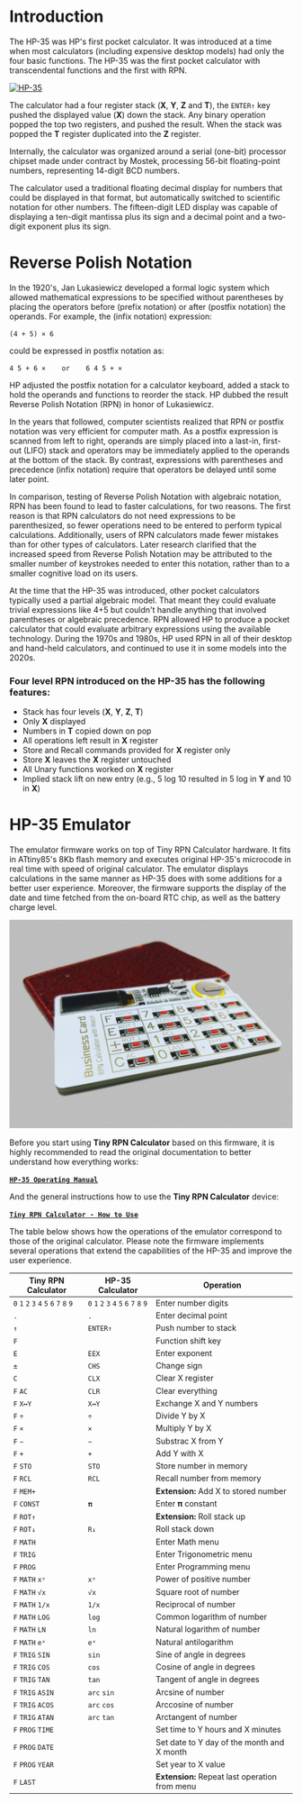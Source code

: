 # Introduction

The HP-35 was HP's first pocket calculator. It was introduced at a time when most calculators (including expensive desktop models) had only the four basic functions. The HP-35 was the first pocket calculator with transcendental functions and the first with RPN.

[![HP-35](https://www.hpmuseum.org/3qs/35v33q.jpg)](https://www.hpmuseum.org/hp35.htm)

The calculator had a four register stack (**X**, **Y**, **Z** and **T**), the `ENTER↑` key pushed the displayed value (**X**) down the stack. Any binary operation popped the top two registers, and pushed the result. When the stack was popped the **T** register duplicated into the **Z** register.

Internally, the calculator was organized around a serial (one-bit) processor chipset made under contract by Mostek, processing 56-bit floating-point numbers, representing 14-digit BCD numbers.

The calculator used a traditional floating decimal display for numbers that could be displayed in that format, but automatically switched to scientific notation for other numbers. The fifteen-digit LED display was capable of displaying a ten-digit mantissa plus its sign and a decimal point and a two-digit exponent plus its sign.

# Reverse Polish Notation

In the 1920's, Jan Lukasiewicz developed a formal logic system which allowed mathematical expressions to be specified without parentheses by placing the operators before (prefix notation) or after (postfix notation) the operands. For example, the (infix notation) expression:

```
(4 + 5) × 6
```

could be expressed in postfix notation as:

```
4 5 + 6 ×    or    6 4 5 + ×
```

HP adjusted the postfix notation for a calculator keyboard, added a stack to hold the operands and functions to reorder the stack. HP dubbed the result Reverse Polish Notation (RPN) in honor of Lukasiewicz.

In the years that followed, computer scientists realized that RPN or postfix notation was very efficient for computer math. As a postfix expression is scanned from left to right, operands are simply placed into a last-in, first-out (LIFO) stack and operators may be immediately applied to the operands at the bottom of the stack. By contrast, expressions with parentheses and precedence (infix notation) require that operators be delayed until some later point.

In comparison, testing of Reverse Polish Notation with algebraic notation, RPN has been found to lead to faster calculations, for two reasons. The first reason is that RPN calculators do not need expressions to be parenthesized, so fewer operations need to be entered to perform typical calculations. Additionally, users of RPN calculators made fewer mistakes than for other types of calculators. Later research clarified that the increased speed from Reverse Polish Notation may be attributed to the smaller number of keystrokes needed to enter this notation, rather than to a smaller cognitive load on its users.

At the time that the HP-35 was introduced, other pocket calculators typically used a partial algebraic model. That meant they could evaluate trivial expressions like 4+5 but couldn't handle anything that involved parentheses or algebraic precedence. RPN allowed HP to produce a pocket calculator that could evaluate arbitrary expressions using the available technology. During the 1970s and 1980s, HP used RPN in all of their desktop and hand-held calculators, and continued to use it in some models into the 2020s.

### Four level RPN introduced on the HP-35 has the following features: ###

- Stack has four levels (**X**, **Y**, **Z**, **T**)
- Only **X** displayed
- Numbers in **T** copied down on pop
- All operations left result in **X** register
- Store and Recall commands provided for **X** register only
- Store **X** leaves the **X** register untouched
- All Unary functions worked on **X** register
- Implied stack lift on new entry (e.g., 5 log 10 resulted in 5 log in **Y** and 10 in **X**)

# HP-35 Emulator

The emulator firmware works on top of Tiny RPN Calculator hardware. It fits in ATtiny85's 8Kb flash memory and executes original HP-35's microcode in real time with speed of original calculator. The emulator displays calculations in the same manner as HP-35 does with some additions for a better user experience. Moreover, the firmware supports the display of the date and time fetched from the on-board RTC chip, as well as the battery charge level.

![Photo](/hardware/pcb-rev1.3/Tiny-RPN-Calculator-rev1.3_Photo.jpg)

Before you start using **Tiny RPN Calculator** based on this firmware, it is highly recommended to read the original documentation to better understand how everything works:

[**`HP-35 Operating Manual`**](/documents/manuals/hp35-om-en-remake.pdf)

And the general instructions how to use the **Tiny RPN Calculator** device:

[**`Tiny RPN Calculator - How to Use`**](/documents/howto-use/howto-use.md)

The table below shows how the operations of the emulator correspond to those of the original calculator. Please note the firmware implements several operations that extend the capabilities of the HP-35 and improve the user experience.

Tiny RPN Calculator | HP-35 Calculator | Operation
------------------- | ---------------- | ---------
`0` `1` `2` `3` `4` `5` `6` `7` `8` `9` | `0` `1` `2` `3` `4` `5` `6` `7` `8` `9` | Enter number digits
`.` | `.` | Enter decimal point
`↑` | `ENTER↑` | Push number to stack
`F` || Function shift key
`E` | `EEX` | Enter exponent
`±` | `CHS` | Change sign
`C` | `CLX` | Clear X register
`F` `AC`  | `CLR` | Clear everything
`F` `X↔Y` | `X↔Y` | Exchange X and Y numbers
`F` `÷` | `÷` | Divide Y by X
`F` `×` | `×` | Multiply Y by X
`F` `−` | `−` | Substrac X from Y
`F` `+` | `+` | Add Y with X
`F` `STO`   | `STO` | Store number in memory
`F` `RCL`   | `RCL` | Recall number from memory
`F` `MEM+`  || **Extension:** Add X to stored number
`F` `CONST` | `𝛑` | Enter 𝛑 constant
`F` `ROT↑`  || **Extension:** Roll stack up
`F` `ROT↓`  | `R↓` | Roll stack down
`F` `MATH`  || Enter Math menu
`F` `TRIG`  || Enter Trigonometric menu
`F` `PROG`  || Enter Programming menu
`F` `MATH` `xʸ` | `xʸ` | Power of positive number
`F` `MATH` `√x` | `√x` | Square root of number
`F` `MATH` `1/x` | `1/x` | Reciprocal of number
`F` `MATH` `LOG` | `log` | Common logarithm of number
`F` `MATH` `LN` | `ln` | Natural logarithm of number
`F` `MATH` `eˣ` | `eˣ` | Natural antilogarithm
`F` `TRIG` `SIN`  | `sin` | Sine of angle in degrees
`F` `TRIG` `COS`  | `cos` | Cosine of angle in degrees
`F` `TRIG` `TAN`  | `tan` | Tangent of angle in degrees
`F` `TRIG` `ASIN` | `arc` `sin` | Arcsine of number
`F` `TRIG` `ACOS` | `arc` `cos` | Arccosine of number
`F` `TRIG` `ATAN` | `arc` `tan` | Arctangent of number
`F` `PROG` `TIME` || Set time to Y hours and X minutes
`F` `PROG` `DATE` || Set date to Y day of the month and X month
`F` `PROG` `YEAR` || Set year to X value
`F` `LAST`  || **Extension:** Repeat last operation from menu
